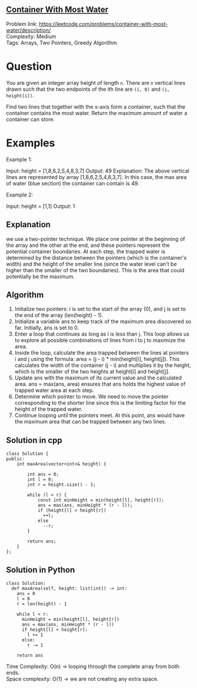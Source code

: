 ## [Container With Most Water](https://leetcode.com/problems/container-with-most-water/)

Problem link: https://leetcode.com/problems/container-with-most-water/description/ <br>
Complexity: Medium <br>
Tags: Arrays, Two Pointers, Greedy Algorithm <br>


# Question

You are given an integer array height of length `n`. There are `n` vertical lines drawn such that the two endpoints of the ith line are `(i, 0)` and `(i, height[i])`.

Find two lines that together with the x-axis form a container, such that the container contains the most water.
Return the maximum amount of water a container can store.


# Examples

Example 1:

Input: height = [1,8,6,2,5,4,8,3,7]
Output: 49
Explanation: The above vertical lines are represented by array [1,8,6,2,5,4,8,3,7]. In this case, the max area of water (blue section) the container can contain is 49.

Example 2:

Input: height = [1,1]
Output: 1

## Explanation

we use a two-pointer technique. We place one pointer at the beginning of the array and the other at the end, and these pointers represent the potential container boundaries. At each step, the trapped water is determined by the distance between the pointers (which is the container's width) and the height of the smaller line (since the water level can't be higher than the smaller of the two boundaries). This is the area that could potentially be the maximum.


## Algorithm

1. Initialize two pointers: i is set to the start of the array (0), and j is set to the end of the array (len(height) - 1). 
2. Initialize a variable ans to keep track of the maximum area discovered so far. Initially, ans is set to 0. 
3. Enter a loop that continues as long as i is less than j. This loop allows us to explore all possible combinations of lines from i to j to maximize the area.
4. Inside the loop, calculate the area trapped between the lines at pointers i and j using the formula: area = (j - i) * min(height[i], height[j]). This calculates the width of the container (j - i) and multiplies it by the height, which is the smaller of the two heights at height[i] and height[j]. 
5. Update ans with the maximum of its current value and the calculated area. ans = max(ans, area) ensures that ans holds the highest value of trapped water area at each step.
6. Determine which pointer to move. We need to move the pointer corresponding to the shorter line since this is the limiting factor for the height of the trapped water. 
7. Continue looping until the pointers meet. At this point, ans would have the maximum area that can be trapped between any two lines.


## Solution in cpp
```
class Solution {
public:
    int maxArea(vector<int>& height) {
    
        int ans = 0;
        int l = 0;
        int r = height.size() - 1;

        while (l < r) {
            const int minHeight = min(height[l], height[r]);
            ans = max(ans, minHeight * (r - l));
            if (height[l] < height[r])
              ++l;
            else
              --r;
        }

        return ans;
    }
};
```

## Solution in Python
```
class Solution:
  def maxArea(self, height: list[int]) -> int:
    ans = 0
    l = 0
    r = len(height) - 1

    while l < r:
      minHeight = min(height[l], height[r])
      ans = max(ans, minHeight * (r - l))
      if height[l] < height[r]:
        l += 1
      else:
        r -= 1

    return ans
```

Time Complexity: O(n) -> looping through the complete array from both ends. <br>
Space complexity: O(1) -> we are not creating any extra space. 	
